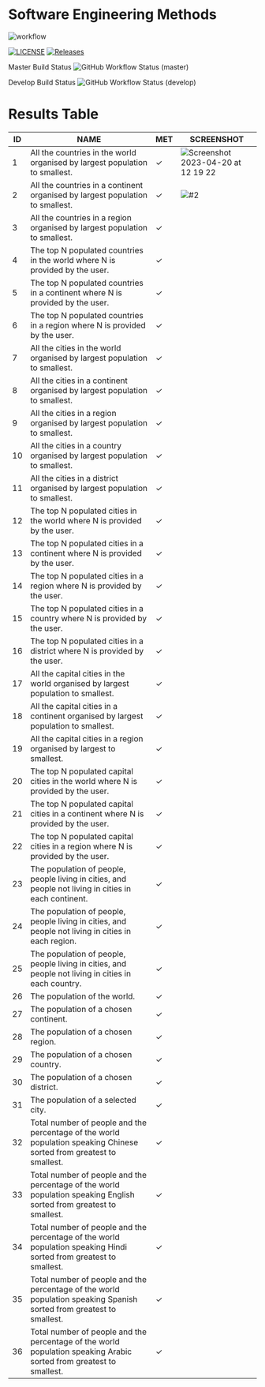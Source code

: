 # Software Engineering Methods
![workflow](https://github.com/Pannoniae/sem/actions/workflows/main.yml/badge.svg)

[![LICENSE](https://img.shields.io/github/license/Pannoniae/sem.svg?style=flat-square)](https://github.com/Pannoniae/sem/blob/master/LICENSE)
[![Releases](https://img.shields.io/github/release/Pannoniae/sem/all.svg?style=flat-square)](https://github.com/Pannoniae/sem/releases)

Master Build Status ![GitHub Workflow Status (master)](https://img.shields.io/github/actions/workflow/status/Pannoniae/sem/main.yml?branch=master&style=flat-square)

Develop Build Status ![GitHub Workflow Status (develop)](https://img.shields.io/github/actions/workflow/status/Pannoniae/sem/main.yml?branch=develop&style=flat-square)

# Results Table

| ID | NAME | MET | SCREENSHOT |
| -- | ---- | --- | ---------- |
| 1 | All the countries in the world organised by largest population to smallest. | ✓ | ![Screenshot 2023-04-20 at 12 19 22](https://user-images.githubusercontent.com/62884069/233350970-388a9ed2-c317-4d0d-a53a-c322e15261f2.png) |
| 2 | All the countries in a continent organised by largest population to smallest. | ✓ | ![#2](https://user-images.githubusercontent.com/62884069/233353702-e32dd3e9-5e3f-4ca4-bac3-2d9c8809cf22.png) |
| 3 | All the countries in a region organised by largest population to smallest. | ✓ |  |
| 4 | The top N populated countries in the world where N is provided by the user. | ✓ |  |
| 5 | The top N populated countries in a continent where N is provided by the user. | ✓ |  |
| 6 | The top N populated countries in a region where N is provided by the user. | ✓ |  |
| 7 | All the cities in the world organised by largest population to smallest. | ✓ |  |
| 8 | All the cities in a continent organised by largest population to smallest. | ✓ |  |
| 9 | All the cities in a region organised by largest population to smallest. | ✓ |  |
| 10 | All the cities in a country organised by largest population to smallest. | ✓ |  |
| 11 | All the cities in a district organised by largest population to smallest. | ✓ |  |
| 12 | The top N populated cities in the world where N is provided by the user. | ✓ |  |
| 13 | The top N populated cities in a continent where N is provided by the user. | ✓ |  |
| 14 | The top N populated cities in a region where N is provided by the user. | ✓ |  |
| 15 | The top N populated cities in a country where N is provided by the user. | ✓ |  |
| 16 | The top N populated cities in a district where N is provided by the user. | ✓ |  |
| 17 | All the capital cities in the world organised by largest population to smallest. | ✓ |  |
| 18 | All the capital cities in a continent organised by largest population to smallest. | ✓ |  |
| 19 | All the capital cities in a region organised by largest to smallest. | ✓ |  |
| 20 | The top N populated capital cities in the world where N is provided by the user. | ✓ |  |
| 21 | The top N populated capital cities in a continent where N is provided by the user. | ✓ |  |
| 22 | The top N populated capital cities in a region where N is provided by the user. | ✓ |  |
| 23 | The population of people, people living in cities, and people not living in cities in each continent. | ✓ |  |
| 24 | The population of people, people living in cities, and people not living in cities in each region. | ✓ |  |
| 25 | The population of people, people living in cities, and people not living in cities in each country. | ✓ |  |
| 26 | The population of the world. | ✓ |  |
| 27 | The population of a chosen continent. | ✓ |  |
| 28 | The population of a chosen region. | ✓ |  |
| 29 | The population of a chosen country. | ✓ |  |
| 30 | The population of a chosen district. | ✓ |  |
| 31 | The population of a selected city. | ✓ |  |
| 32 | Total number of people and the percentage of the world population speaking Chinese sorted from greatest to smallest. | ✓ |  |
| 33 | Total number of people and the percentage of the world population speaking English sorted from greatest to smallest. | ✓ |  |
| 34 | Total number of people and the percentage of the world population speaking Hindi sorted from greatest to smallest. | ✓ |  |
| 35 | Total number of people and the percentage of the world population speaking Spanish sorted from greatest to smallest. | ✓ |  |
| 36 | Total number of people and the percentage of the world population speaking Arabic sorted from greatest to smallest. | ✓ |  |
